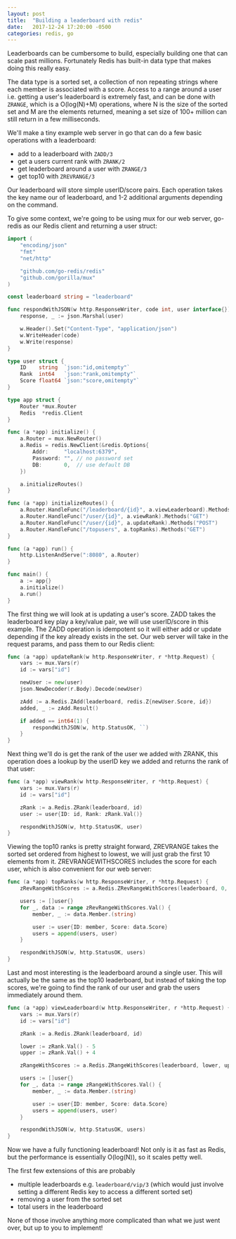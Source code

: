 ```yaml
---
layout: post
title:  "Building a leaderboard with redis"
date:   2017-12-24 17:20:00 -0500
categories: redis, go
---
```


Leaderboards can be cumbersome to build, especially building one that can scale
past millions. Fortunately Redis has built-in data type that makes doing this
really easy.

The data type is a sorted set, a collection of non repeating strings where each
member is associated with a score. Access to a range around a user i.e.
getting a user's leaderboard is extremely fast, and can be done with `ZRANGE`,
which is a O(log(N)+M) operations, where N is the size of the sorted set and M
are the elements returned, meaning a set size of 100+ million can still return in a few milliseconds.

We'll make a tiny example web server in go that can do a few basic operations with a
leaderboard:
 * add to a leaderboard with `ZADD/3`
 * get a users current rank with `ZRANK/2`
 * get leaderboard around a user with `ZRANGE/3`
 * get top10 with `ZREVRANGE/3`

Our leaderboard will store simple userID/score pairs. Each operation
takes the key name our of leaderboard, and 1-2 additional arguments
depending on the command.

To give some context, we're going to be using mux for our web server, go-redis as our Redis client and returning a user struct:

```go
import (
	"encoding/json"
	"fmt"
	"net/http"

	"github.com/go-redis/redis"
	"github.com/gorilla/mux"
)

const leaderboard string = "leaderboard"

func respondWithJSON(w http.ResponseWriter, code int, user interface{}) {
	response, _ := json.Marshal(user)

	w.Header().Set("Content-Type", "application/json")
	w.WriteHeader(code)
	w.Write(response)
}

type user struct {
	ID    string  `json:"id,omitempty"`
	Rank  int64   `json:"rank,omitempty"`
	Score float64 `json:"score,omitempty"`
}

type app struct {
	Router *mux.Router
	Redis  *redis.Client
}

func (a *app) initialize() {
	a.Router = mux.NewRouter()
	a.Redis = redis.NewClient(&redis.Options{
		Addr:     "localhost:6379",
		Password: "", // no password set
		DB:       0,  // use default DB
	})

	a.initializeRoutes()
}

func (a *app) initializeRoutes() {
	a.Router.HandleFunc("/leaderboard/{id}", a.viewLeaderboard).Methods("GET")
	a.Router.HandleFunc("/user/{id}", a.viewRank).Methods("GET")
	a.Router.HandleFunc("/user/{id}", a.updateRank).Methods("POST")
	a.Router.HandleFunc("/topusers", a.topRanks).Methods("GET")
}

func (a *app) run() {
	http.ListenAndServe(":8080", a.Router)
}

func main() {
	a := app{}
	a.initialize()
	a.run()
}
```

The first thing we will look at is updating a user's score. ZADD takes the leaderboard key play a key/value pair, we will use userID/score
in this example. The ZADD operation is idempotent so it will either add or update depending if the key already exists in the set. Our web
server will take in the request params, and pass them to our Redis
client:
```go
func (a *app) updateRank(w http.ResponseWriter, r *http.Request) {
	vars := mux.Vars(r)
	id := vars["id"]

	newUser := new(user)
	json.NewDecoder(r.Body).Decode(newUser)

	zAdd := a.Redis.ZAdd(leaderboard, redis.Z{newUser.Score, id})
	added, _ := zAdd.Result()

	if added == int64(1) {
		respondWithJSON(w, http.StatusOK, ``)
	}
}
```

Next thing we'll do is get the rank of the user we added with ZRANK,
this operation does a lookup by the userID key we added and returns the
rank of that user:
```go
func (a *app) viewRank(w http.ResponseWriter, r *http.Request) {
	vars := mux.Vars(r)
	id := vars["id"]

	zRank := a.Redis.ZRank(leaderboard, id)
	user := user{ID: id, Rank: zRank.Val()}

	respondWithJSON(w, http.StatusOK, user)
}
```

Viewing the top10 ranks is pretty straight forward, ZREVRANGE takes the
sorted set ordered from highest to lowest, we will just grab the
first 10 elements from it. ZREVRANGEWITHSCORES includes the score for
each user, which is also convenient for our web server:

```go
func (a *app) topRanks(w http.ResponseWriter, r *http.Request) {
	zRevRangeWithScores := a.Redis.ZRevRangeWithScores(leaderboard, 0, 9)

	users := []user{}
	for _, data := range zRevRangeWithScores.Val() {
		member, _ := data.Member.(string)

		user := user{ID: member, Score: data.Score}
		users = append(users, user)
	}

	respondWithJSON(w, http.StatusOK, users)
}
```

Last and most interesting is the leaderboard around a single user. This
will actually be the same as the top10 leaderboard, but instead of
taking the top scores, we're going to find the rank of our user and
grab the users immediately around them.

```go
func (a *app) viewLeaderboard(w http.ResponseWriter, r *http.Request) {
	vars := mux.Vars(r)
	id := vars["id"]

	zRank := a.Redis.ZRank(leaderboard, id)

	lower := zRank.Val() - 5
	upper := zRank.Val() + 4

	zRangeWithScores := a.Redis.ZRangeWithScores(leaderboard, lower, upper)

	users := []user{}
	for _, data := range zRangeWithScores.Val() {
		member, _ := data.Member.(string)

		user := user{ID: member, Score: data.Score}
		users = append(users, user)
	}

	respondWithJSON(w, http.StatusOK, users)
}
```

Now we have a fully functioning leaderboard! Not only is it as fast as Redis, but the performance is essentially O(log(N)), so it scales petty well.

The first few extensions of this are probably
* multiple leaderboards e.g. `leaderboard/vip/3` (which would just involve setting a different Redis key to access a
different sorted set)
* removing a user from the sorted set
* total users in the leaderboard

None of those involve anything more complicated than what we just
went over, but up to you to implement!
